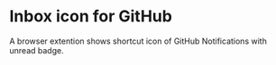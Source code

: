 # Inbox icon for GitHub
A browser extention shows shortcut icon of GitHub Notifications with unread badge.

